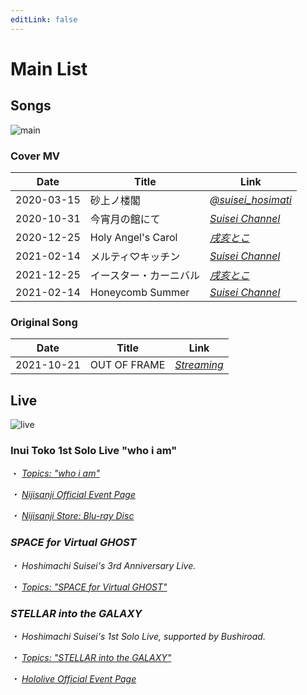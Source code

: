 ```yaml
---
editLink: false
---
```


# Main List

## Songs

![main](https://img.suisei.cc/cover_mv.jpg)

### Cover MV

<!-- prettier-ignore -->
|Date|Title|Link|
|:--:|-----|----|
|2020-03-15|砂上ノ楼閣|[<i class="fab fa-twitter" /> @suisei_hosimati](https://twitter.com/suisei_hosimati/status/1239146084712083456)|
|2020-10-31|今宵月の館にて|[<i class="fab fa-youtube" /> Suisei Channel](https://youtu.be/vhmFj1owmuk)|
|2020-12-25|Holy Angel's Carol|[<i class="fab fa-youtube" /> 戌亥とこ](https://youtu.be/vhmFj1owmu)|
|2021-02-14|メルティ♡キッチン|[<i class="fab fa-youtube" /> Suisei Channel](https://youtu.be/KiUvL-rp1zg)|
|2021-12-25|イースター・カーニバル|[<i class="fab fa-youtube" /> 戌亥とこ](https://youtu.be/edp420amW1s)|
|2021-02-14|Honeycomb Summer|[<i class="fab fa-youtube" /> Suisei Channel](https://youtu.be/aWv2KjaFqBA)|

### Original Song

<!-- prettier-ignore -->
|Date|Title|Link|
|:--:|-----|----|
|2021-10-21|OUT OF FRAME|[<i class="fa-solid fa-link" /> Streaming](https://cover.lnk.to/oof)|

## Live

![live](https://img.suisei.cc/live.jpg)

### Inui Toko 1st Solo Live "who i am"

・ [<i class="fa-solid fa-microphone-lines" /> _Topics: "who i am"_](/topics/music/toko_whoiam/) &nbsp; <i class="fa-solid fa-arrow-right-from-bracket" />

・ [<i class="fa-solid fa-music" /> Nijisanji Official Event Page](https://event.nijisanji.app/inui_whoiam/)

・ [<i class="fa-solid fa-compact-disc" /> Nijisanji Store: Blu-ray Disc](https://shop.nijisanji.jp/s/niji/item/detail/NJSJ-026)

### SPACE for Virtual GHOST

・ Hoshimachi Suisei's 3rd Anniversary Live.

・ [<i class="fa-solid fa-microphone-lines" /> _Topics: "SPACE for Virtual GHOST"_](/topics/music/suisei_ghost/) &nbsp; <i class="fa-solid fa-arrow-right-from-bracket" />

### STELLAR into the GALAXY

・ Hoshimachi Suisei's 1st Solo Live, supported by Bushiroad.

・ [<i class="fa-solid fa-microphone-lines" /> _Topics: "STELLAR into the GALAXY"_](/topics/music/suisei_galaxy/) &nbsp; <i class="fa-solid fa-arrow-right-from-bracket" />

・ [<i class="fa-solid fa-music" /> Hololive Official Event Page](https://stellarintothegalaxy.hololive.tv/)
